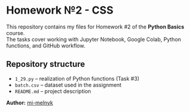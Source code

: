 ﻿# Homework №2 - CSS

This repository contains my files for Homework #2 of the **Python Basics** course.  
The tasks cover working with Jupyter Notebook, Google Colab, Python functions, and GitHub workflow.

## Repository structure
- `1_29.py` – realization of Python functions (Task #3)  
- `batch.csv` – dataset used in the assignment  
- `README.md` – project description  

**Author:** [mi-melnyk](https://github.com/mi-melnyk)  
